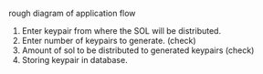 rough diagram of application flow

1. Enter keypair from where the SOL will be distributed.
   <user inpput>
2. Enter number of keypairs to generate. (check)
   <user input>
3. Amount of sol to be distributed to generated keypairs (check)
4. Storing keypair in database.
